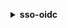 **<details ><summary style="color:none;">sso-oidc</summary><blockquote>**

- **<details><summary style="color:none;"><b><u>create-token</b></u></summary><blockquote>**

  * **<p style="color:none;">--client-id</p>**
  * **<p style="color:none;">--client-secret</p>**
  * **<p style="color:none;">--grant-type</p>**
  * **<p style="color:none;">--device-code</p>**
  * **<p style="color:none;">--code</p>**
  * **<p style="color:none;">--refresh-token</p>**
  * **<p style="color:none;">--scope</p>**
  * **<p style="color:none;">--redirect-uri</p>**
  * **<p style="color:none;">--cli-input-json</p>**
  * **<p style="color:none;">--cli-input-yaml</p>**
  * **<p style="color:none;">--generate-cli-skeleton</p>**
  </br>
  **<p style="color:red;">Description</p>**
  </br>
  ## **Examples**
  ```bash

  ```
  ```json

  ```


- **<details><summary style="color:none;"><b><u>help</b></u></summary><blockquote>**

  * **<p style="color:none;"></p>**
  </br>
  **<p style="color:red;">Description</p>**
  </br>
  ## **Examples**
  ```bash

  ```
  ```json

  ```


- **<details><summary style="color:none;"><b><u>register-client</b></u></summary><blockquote>**

  * **<p style="color:none;">--client-name</p>**
  * **<p style="color:none;">--client-type</p>**
  * **<p style="color:none;">--scopes</p>**
  * **<p style="color:none;">--cli-input-json</p>**
  * **<p style="color:none;">--cli-input-yaml</p>**
  * **<p style="color:none;">--generate-cli-skeleton</p>**
  </br>
  **<p style="color:red;">Description</p>**
  </br>
  ## **Examples**
  ```bash

  ```
  ```json

  ```


- **<details><summary style="color:none;"><b><u>start-device-authorization</b></u></summary><blockquote>**

  * **<p style="color:none;">--client-id</p>**
  * **<p style="color:none;">--client-secret</p>**
  * **<p style="color:none;">--start-url</p>**
  * **<p style="color:none;">--cli-input-json</p>**
  * **<p style="color:none;">--cli-input-yaml</p>**
  * **<p style="color:none;">--generate-cli-skeleton</p>**
  </br>
  **<p style="color:red;">Description</p>**
  </br>
  ## **Examples**
  ```bash

  ```
  ```json

  ```


</blockquote></details>
</blockquote></details>
</blockquote></details>
</blockquote></details>
</blockquote></details>
